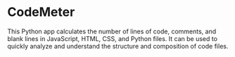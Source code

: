 # CodeMeter
This Python app calculates the number of lines of code, comments, 
and blank lines in JavaScript, HTML, CSS, and Python files. It can be used 
to quickly analyze and understand the structure and composition of code files.
